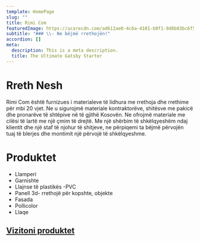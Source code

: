 ```yaml
---
template: HomePage
slug: ""
title: Rimi Com
featuredImage: https://ucarecdn.com/ad612ae0-4c6a-4101-b0f1-9d8b83bc6f5a/
subtitle: "### \\- Ne bëjmë rrethojën!"
accordion: []
meta:
  description: This is a meta description.
  title: The Ultimate Gatsby Starter
---
```

# Rreth Nesh

Rimi Com është furnizues i materialeve të lidhura me rrethoja dhe rrethime për mbi 20 vjet. Ne u sigurojmë materiale kontraktorëve, shitësve me pakicë dhe pronarëve të shtëpive në të gjithë Kosovën. Ne ofrojmë materiale me cilësi të lartë me një çmim të drejtë. Me një shërbim të shkëlqyeshëm ndaj klientit dhe një staf të njohur të shitjeve, ne përpiqemi ta bëjmë përvojën tuaj të blerjes dhe montimit  një përvojë të shkëlqyeshme.

# Produktet

* Llamperi
* [](https://github.com/netlify/netlify-cms)Garnishte
* Llajnse të plastikës -PVC
* Panell 3d- rrethojë për kopshte, objekte
* Fasada
* Pollicolor
* Llaqe

## [Vizitoni produktet](https://vigilant-lovelace-1810f1.netlify.app/components/)

